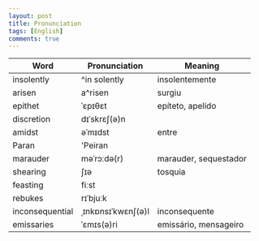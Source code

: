 ```yaml
---
layout: post
title: Pronunciation
tags: [English]
comments: true
---
```


| Word            | Pronunciation      | Meaning               |
| --------------- | ----------         | ------------          |
| insolently      | ^in solently       | insolentemente        |
| arisen          | a^risen            | surgiu                |
| epithet         | ˈɛpɪθɛt            | epíteto, apelido      |
| discretion      | dɪˈskrɛʃ(ə)n       |                       |
| amidst          | əˈmɪdst            | entre                 |
| Paran           | 'Peiran            |                       |
| marauder        | məˈrɔːdə(r)        | marauder, sequestador |
| shearing        | ʃɪə                | tosquia               |
| feasting        | fiːst              |                       |
| rebukes         | rɪˈbjuːk           |                       |
| inconsequential | ˌɪnkɒnsɪˈkwɛnʃ(ə)l | inconsequente         |
| emissaries      | ˈɛmɪs(ə)ri         | emissário, mensageiro |



